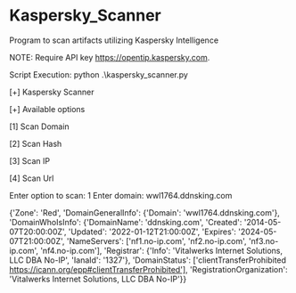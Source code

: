 # Kaspersky_Scanner

Program to scan artifacts utilizing Kaspersky Intelligence

NOTE: Require API key https://opentip.kaspersky.com.

Script Execution: 
python .\kaspersky_scanner.py

[+] Kaspersky Scanner

[+] Available options

[1] Scan Domain

[2] Scan Hash

[3] Scan IP

[4] Scan Url

Enter option to scan: 1
Enter domain: wwl1764.ddnsking.com

{'Zone': 'Red', 'DomainGeneralInfo': {'Domain': 'wwl1764.ddnsking.com'}, 'DomainWhoIsInfo': {'DomainName': 'ddnsking.com', 'Created': '2014-05-07T20:00:00Z', 'Updated': '2022-01-12T21:00:00Z', 'Expires': '2024-05-07T21:00:00Z', 'NameServers': ['nf1.no-ip.com', 'nf2.no-ip.com', 'nf3.no-ip.com', 'nf4.no-ip.com'], 'Registrar': {'Info': 'Vitalwerks Internet Solutions, LLC DBA No-IP', 'IanaId': '1327'}, 'DomainStatus': ['clientTransferProhibited https://icann.org/epp#clientTransferProhibited'], 'RegistrationOrganization': 'Vitalwerks Internet Solutions, LLC DBA No-IP'}}

